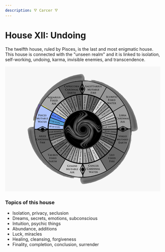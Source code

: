 ```yaml
---
description: 🜄 Carcer 🜄
---
```


# House XII: Undoing

The twelfth house, ruled by Pisces, is the last and most enigmatic house. This house is connected with the "unseen realm" and it is linked to isolation, self-working, undoing, karma, invisible enemies, and transcendence.

![](../../../../.gitbook/assets/pisces.png)

### Topics of this house

* Isolation, privacy, seclusion
* Dreams, secrets, emotions, subconscious
* Intuition, psychic things
* Abundance, additions
* Luck, miracles
* Healing, cleansing, forgiveness
* Finality, completion, conclusion, surrender



